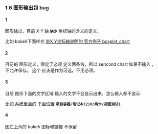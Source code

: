### 1.6	图形输出包  bug

#### 1

图形输出，目前 X Y 轴 **`缺少`** 坐标轴的含义的定义，

比如 bokeh下面样式
[带X Y坐标轴说明的 官方例子 boxplot_chart](http://bokeh.pydata.org/en/latest/docs/gallery/boxplot_chart.html)

#### 2

目前的 图形定义，限定了必须 定义两条线，所以 sencond chart 如果不输入 ，不允许保存。 这个 应该是作为可选，不用必须。

#### 3

目前 图形下面的文字区域 输入的文字不会显示出来，怎么输入都不显示 

比如 系统里面的 下面位置
**`项目容器/笔记本E210/网卡/视图测试1 `**
 
#### 4
 
 图左上角的 bokeh 图标和链接 不保留
 
 
 
 
